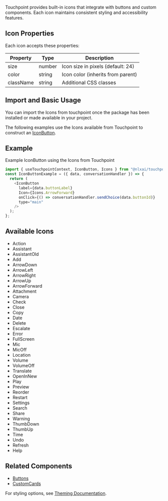 Touchpoint provides built-in icons that integrate with buttons and custom components. Each icon maintains consistent styling and accessibility features.

## Icon Properties

Each icon accepts these properties:

| Property  | Type   | Description                       |
| --------- | ------ | --------------------------------- |
| size      | number | Icon size in pixels (default: 24) |
| color     | string | Icon color (inherits from parent) |
| className | string | Additional CSS classes            |

## Import and Basic Usage

You can import the Icons from touchpoint once the package has been installed or made available in your project.

The following examples use the Icons available from Touchpoint to construct an [IconButton](/touchpoint-Buttons).

## Example

Example IconButton using the Icons from Touchpoint

```javascript
import { useTouchpointContext, IconButton, Icons } from "@nlxai/touchpoint-ui";
const IconButtonExample = ({ data, conversationHandler }) => {
  return (
    <IconButton
      label={data.buttonLabel}
      Icon={Icons.ArrowForward}
      onClick={() => conversationHandler.sendChoice(data.buttonId)}
      type="main"
    />
  );
};
```

## Available Icons

- Action
- Assistant
- AssistantOld
- Add
- ArrowDown
- ArrowLeft
- ArrowRight
- ArrowUp
- ArrowForward
- Attachment
- Camera
- Check
- Close
- Copy
- Date
- Delete
- Escalate
- Error
- FullScreen
- Mic
- MicOff
- Location
- Volume
- VolumeOff
- Translate
- OpenInNew
- Play
- Preview
- Reorder
- Restart
- Settings
- Search
- Share
- Warning
- ThumbDown
- ThumbUp
- Time
- Undo
- Refresh
- Help

## Related Components

- [Buttons](/touchpoint-Buttons)
- [CustomCards](/touchpoint-CustomCards)

For styling options, see [Theming Documentation](/touchpoint-ui-theming).
